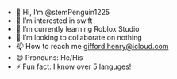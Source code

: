- 👋 Hi, I’m @stemPenguin1225
- 👀 I’m interested in swift
- 🌱 I’m currently learning Roblox Studio
- 💞️ I’m looking to collaborate on nothing
- 📫 How to reach me gifford.henry@icloud.com
- 😄 Pronouns: He/His
- ⚡ Fun fact: I know over 5 languges!

<!---
stemPenguin1225/stemPenguin1225 is a ✨ special ✨ repository because its `README.md` (this file) appears on your GitHub profile.
You can click the Preview link to take a look at your changes.
--->
